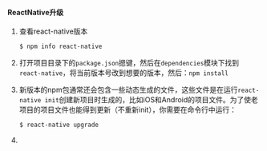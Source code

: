 #### ReactNative升级

1. 查看react-native版本

   ```sh
   $ npm info react-native 
   ```

2. 打开项目目录下的`package.json`摁键，然后在`dependencies`模块下找到`react-native`，将当前版本号改到想要的版本，然后：`npm install`

3. 新版本的npm包通常还会包含一些动态生成的文件，这些文件是在运行`react-native init`创建新项目时生成的，比如iOS和Android的项目文件。为了使老项目的项目文件也能得到更新（不重新init），你需要在命令行中运行：

   ```sh
   $ react-native upgrade
   ```

4. ​